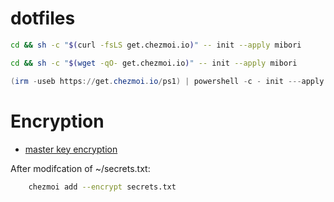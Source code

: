 # dotfiles

```sh
cd && sh -c "$(curl -fsLS get.chezmoi.io)" -- init --apply mibori
```

```sh
cd && sh -c "$(wget -qO- get.chezmoi.io)" -- init --apply mibori
```

```powershell
(irm -useb https://get.chezmoi.io/ps1) | powershell -c - init ---apply mibori
```


# Encryption

- [master key encryption](https://github.com/twpayne/chezmoi/blob/master/assets/chezmoi.io/docs/user-guide/frequently-asked-questions/encryption.md)

After modifcation of ~/secrets.txt:

```sh
    chezmoi add --encrypt secrets.txt
```